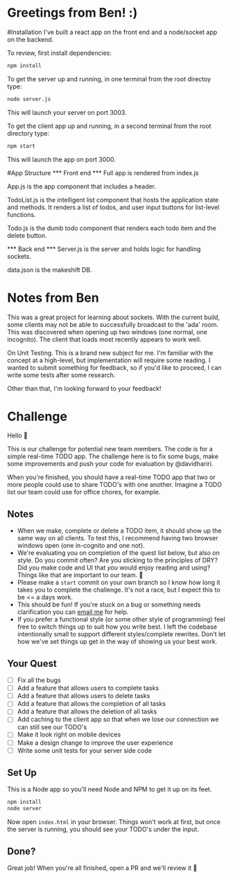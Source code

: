 # Greetings from Ben! :)

#Installation
I've built a react app on the front end and a node/socket app on the backend.

To review, first install dependencies:

```sh
npm install
```
To get the server up and running, in one terminal from the root directoy type:

```sh
node server.js
```

This will launch your server on port 3003.

To get the client app up and running, in a second terminal from the root directory type:
```sh
npm start
```

This will launch the app on port 3000.

#App Structure
*** Front end ***
Full app is rendered from index.js

App.js is the app component that includes a header.

TodoList.js is the intelligent list component that hosts the application state and methods. It renders a list of todos, and user input buttons for list-level functions.

Todo.js is the dumb todo component that renders each todo item and the delete button.

*** Back end ***
Server.js is the server and holds logic for handling sockets.

data.json is the makeshift DB.

# Notes from Ben
This was a great project for learning about sockets. With the current build, some clients may not be able to successfully broadcast to the 'ada' room. This was discovered when opening up two windows (one normal, one incognito). The client that loads most recently appears to work well.

On Unit Testing. This is a brand new subject for me. I'm familiar with the concept at a high-level, but implementation will require some reading. I wanted to submit something for feedback, so if you'd like to proceed, I can write some tests after some research.

Other than that, I'm looking forward to your feedback!

# Challenge
Hello :wave:

This is our challenge for potential new team members. The code is for a simple real-time TODO app. The challenge here is to fix some bugs, make some improvements and push your code for evaluation by @davidhariri.

When you're finished, you should have a real-time TODO app that two or more people could use to share TODO's with one another. Imagine a TODO list our team could use for office chores, for example.

## Notes
- When we make, complete or delete a TODO item, it should show up the same way on all clients. To test this, I recommend having two browser windows open (one in-cognito and one not).
- We're evaluating you on completion of the quest list below, but also on style. Do you commit often? Are you sticking to the principles of DRY? Did you make code and UI that _you_ would enjoy reading and using? Things like that are important to our team. 👊
- Please make a `start` commit on your own branch so I know how long it takes you to complete the challenge. It's not a race, but I expect this to be <= a days work.
- This should be fun! If you're stuck on a bug or something needs clarification you can [email me](mailto:david@ada.support?subject=Challenge) for help.
- If you prefer a functional style (or some other style of programming) feel free to switch things up to suit how you write best. I left the codebase intentionally small to support different styles/complete rewrites. Don't let how we've set things up get in the way of showing us your best work.

##  Your Quest
- [ ] Fix all the bugs
- [ ] Add a feature that allows users to complete tasks
- [ ] Add a feature that allows users to delete tasks
- [ ] Add a feature that allows the completion of all tasks
- [ ] Add a feature that allows the deletion of all tasks
- [ ] Add caching to the client app so that when we lose our connection we can still see our TODO's
- [ ] Make it look right on mobile devices
- [ ] Make a design change to improve the user experience
- [ ] Write some unit tests for your server side code

## Set Up
This is a Node app so you'll need Node and NPM to get it up on its feet.

```sh
npm install
node server
```

Now open `index.html` in your browser. Things won't work at first, but once the server is running, you should see your TODO's under the input.

## Done?
Great job! When you're all finished, open a PR and we'll review it 🙌
